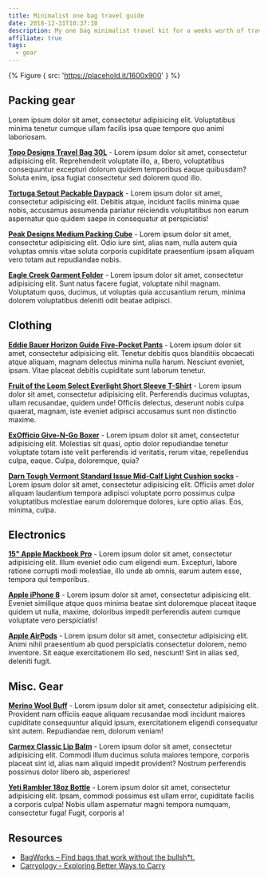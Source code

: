 ```yaml
---
title: Minimalist one bag travel guide
date: 2018-12-31T10:37:10
description: My one bag minimalist travel kit for a weeks worth of travel.
affiliate: true
tags:
  - gear
---
```

{% Figure {
  src: 'https://placehold.it/1600x900'
} %}

## Packing gear
Lorem ipsum dolor sit amet, consectetur adipisicing elit. Voluptatibus minima tenetur cumque ullam facilis ipsa quae tempore quo animi laboriosam.

**[Topo Designs Travel Bag 30L]()** - Lorem ipsum dolor sit amet, consectetur adipisicing elit. Reprehenderit voluptate illo, a, libero, voluptatibus consequuntur excepturi dolorum quidem temporibus eaque quibusdam? Soluta enim, ipsa fugiat consectetur sed dolorem quod illo.

**[Tortuga Setout Packable Daypack]()** - Lorem ipsum dolor sit amet, consectetur adipisicing elit. Debitis atque, incidunt facilis minima quae nobis, accusamus assumenda pariatur reiciendis voluptatibus non earum aspernatur quo quidem saepe in consequatur at perspiciatis!

**[Peak Designs Medium Packing Cube]()** - Lorem ipsum dolor sit amet, consectetur adipisicing elit. Odio iure sint, alias nam, nulla autem quia voluptas 
omnis vitae soluta corporis cupiditate praesentium ipsam aliquam vero totam aut repudiandae nobis.

**[Eagle Creek Garment Folder]()** - Lorem ipsum dolor sit amet, consectetur adipisicing elit. Sunt natus facere fugiat, voluptate nihil magnam. 
Voluptatum quos, ducimus, ut voluptas quia accusantium rerum, minima dolorem voluptatibus deleniti odit beatae adipisci.

## Clothing

**[Eddie Bauer Horizon Guide Five-Pocket Pants]()** - Lorem ipsum dolor sit amet, consectetur adipisicing elit. Tenetur debitis quos blanditiis obcaecati atque aliquam, magnam delectus minima nulla harum. Nesciunt eveniet, ipsam. Vitae placeat debitis cupiditate sunt laborum tenetur.

**[Fruit of the Loom Select Everlight Short Sleeve T-Shirt]()** - Lorem ipsum dolor sit amet, consectetur adipisicing elit. Perferendis ducimus voluptas, ullam recusandae, quidem unde! Officiis delectus, deserunt nobis culpa quaerat, magnam, iste eveniet adipisci accusamus sunt non distinctio maxime.

**[ExOfficio Give-N-Go Boxer]()** - Lorem ipsum dolor sit amet, consectetur adipisicing elit. Molestias sit quasi, optio dolor repudiandae tenetur voluptate totam iste velit perferendis id veritatis, rerum vitae, repellendus culpa, eaque. Culpa, doloremque, quia?

**[Darn Tough Vermont Standard Issue Mid-Calf Light Cushion socks]()** - Lorem ipsum dolor sit amet, consectetur adipisicing elit. Officiis amet dolor aliquam laudantium tempora adipisci voluptate porro possimus culpa voluptatibus molestiae earum doloremque dolores, iure optio alias. Eos, minima, culpa.

## Electronics

**[15" Apple Mackbook Pro]()** - Lorem ipsum dolor sit amet, consectetur adipisicing elit. Illum eveniet odio cum eligendi eum. Excepturi, labore ratione corrupti modi molestiae, illo unde ab omnis, earum autem esse, tempora qui temporibus.

**[Apple iPhone 8]()** - Lorem ipsum dolor sit amet, consectetur adipisicing elit. Eveniet similique atque quos minima beatae sint doloremque placeat itaque quidem ut nulla, maxime, doloribus impedit perferendis autem cumque voluptate vero perspiciatis!

**[Apple AirPods]()** - Lorem ipsum dolor sit amet, consectetur adipisicing elit. Animi nihil praesentium ab quod perspiciatis consectetur dolorem, nemo inventore. Sit eaque exercitationem illo sed, nesciunt! Sint in alias sed, deleniti fugit.

## Misc. Gear

**[Merino Wool Buff]()** - Lorem ipsum dolor sit amet, consectetur adipisicing elit. Provident nam officiis eaque aliquam recusandae modi incidunt maiores cupiditate consequuntur aliquid ipsum, exercitationem eligendi consequatur sint autem. Repudiandae rem, dolorum veniam!

**[Carmex Classic Lip Balm]()** - Lorem ipsum dolor sit amet, consectetur adipisicing elit. Commodi illum ducimus soluta maiores tempore, corporis placeat sint id, alias nam aliquid impedit provident? Nostrum perferendis possimus dolor libero ab, asperiores!

**[Yeti Rambler 18oz Bottle]()** - Lorem ipsum dolor sit amet, consectetur adipisicing elit. Ipsam, commodi possimus est ullam error, cupiditate facilis a corporis culpa! Nobis ullam aspernatur magni tempora numquam, consectetur fuga! Fugit, corporis a!

## Resources

* [BagWorks – Find bags that work without the bullsh*t.](http://bagworks.co/)
* [Carryology - Exploring Better Ways to Carry](https://www.carryology.com/)